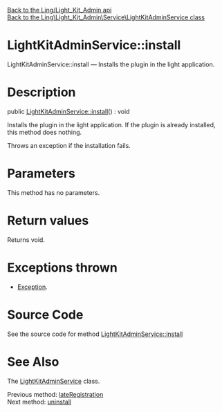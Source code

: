 [Back to the Ling/Light_Kit_Admin api](https://github.com/lingtalfi/Light_Kit_Admin/blob/master/doc/api/Ling/Light_Kit_Admin.md)<br>
[Back to the Ling\Light_Kit_Admin\Service\LightKitAdminService class](https://github.com/lingtalfi/Light_Kit_Admin/blob/master/doc/api/Ling/Light_Kit_Admin/Service/LightKitAdminService.md)


LightKitAdminService::install
================



LightKitAdminService::install — Installs the plugin in the light application.




Description
================


public [LightKitAdminService::install](https://github.com/lingtalfi/Light_Kit_Admin/blob/master/doc/api/Ling/Light_Kit_Admin/Service/LightKitAdminService/install.md)() : void




Installs the plugin in the light application.
If the plugin is already installed, this method does nothing.

Throws an exception if the installation fails.




Parameters
================

This method has no parameters.


Return values
================

Returns void.


Exceptions thrown
================

- [Exception](http://php.net/manual/en/class.exception.php).&nbsp;







Source Code
===========
See the source code for method [LightKitAdminService::install](https://github.com/lingtalfi/Light_Kit_Admin/blob/master/Service/LightKitAdminService.php#L330-L475)


See Also
================

The [LightKitAdminService](https://github.com/lingtalfi/Light_Kit_Admin/blob/master/doc/api/Ling/Light_Kit_Admin/Service/LightKitAdminService.md) class.

Previous method: [lateRegistration](https://github.com/lingtalfi/Light_Kit_Admin/blob/master/doc/api/Ling/Light_Kit_Admin/Service/LightKitAdminService/lateRegistration.md)<br>Next method: [uninstall](https://github.com/lingtalfi/Light_Kit_Admin/blob/master/doc/api/Ling/Light_Kit_Admin/Service/LightKitAdminService/uninstall.md)<br>


